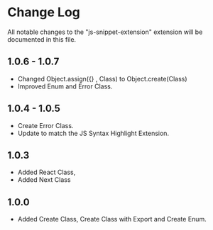 # Change Log

All notable changes to the "js-snippet-extension" extension will be documented in this file.

## 1.0.6 - 1.0.7

- Changed Object.assign({} , Class) to Object.create(Class)
- Improved Enum and Error Class.

## 1.0.4 - 1.0.5

- Create Error Class.
- Update to match the JS Syntax Highlight Extension.

## 1.0.3 

- Added React Class,
- Added Next Class

## 1.0.0

- Added Create Class, Create Class with Export and Create Enum.
